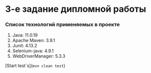 # 3-e задание дипломной работы

### Список технологий применяемых в проекте

1. Java: 11.0.19
2. Apache Maven: 3.9.1
3. Junit: 4.13.2
4. Selenium-java: 4.9.1
5. WebDriverManager: 5.3.3

[Start test\`s](`mvn clean test`)